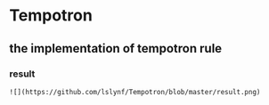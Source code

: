 # Tempotron
## the implementation of tempotron rule
### result
    ![](https://github.com/lslynf/Tempotron/blob/master/result.png)
